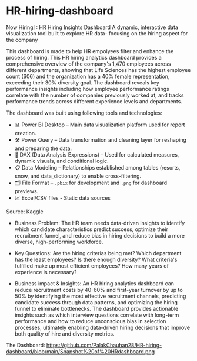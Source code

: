 # HR-hiring-dashboard
Now Hiring! : HR Hiring Insights Dashboard
A dynamic, interactive data visualization tool built to explore HR data- focusing on the hiring aspect for the company

This dashboard is made to help HR empolyees filter and enhance the process of hiring. This HR hiring analytics dashboard provides a comprehensive overview of the company's 1,470 employees across different departments, showing that Life Sciences has the highest employee count (606) and the organization has a 40% female representation, exceeding their 30% diversity goal. The dashboard reveals key performance insights including how employee performance ratings correlate with the number of companies previously worked at, and tracks performance trends across different experience levels and departments.

The dashboard was built using following tools and technologies:
  * 📊 Power BI Desktop – Main data visualization platform used for report creation.
  * 🛠  Power Query – Data transformation and cleaning layer for reshaping and preparing the data.
  * 🧮 DAX (Data Analysis Expressions) – Used for calculated measures, dynamic visuals, and conditional logic.
  * 📋 Data Modeling – Relationships established among tables (resorts, snow, and data\_dictionary) to enable cross-filtering.
  * 🗂 File Format – `.pbix` for development and `.png` for dashboard previews.
  * 📈 Excel/CSV files - Static data sources


Source: Kaggle


- Business Problem:
  The HR team needs data-driven insights to identify which candidate characteristics predict success, optimize their
  recruitment funnel, and reduce bias in hiring decisions to build a more diverse, high-performing workforce.

- Key Questions:
  Are the hiring criterias being met?
  Which department has the least employees?
  Is there enough diversity?
  What criteria's fulfilled make up most efficient employees?
  How many years of experience is necessary?

- Business impact & Insights:
  An HR hiring analytics dashboard can reduce recruitment costs by 40-60% and first-year turnover by up to 50% by identifying   the most effective recruitment channels, predicting candidate success through data patterns, and optimizing the hiring   
  funnel to eliminate bottlenecks. The dashboard provides actionable insights such as which interview questions correlate 
  with long-term performance and how to reduce unconscious bias in selection processes, ultimately enabling data-driven 
  hiring decisions that improve both quality of hire and diversity metrics.

The Dashboard: https://github.com/PalakChauhan28/HR-hiring-dashboard/blob/main/Snapshot%20of%20HRdashboard.png
